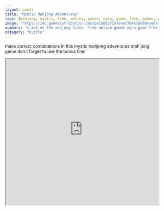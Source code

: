 ```yaml
---
layout: posts
title: "Mystic Mahjong Adventures"
tags: [mahjong, mystic, free, online, games, oyna, game, free, games, play, play, games]
image: "https://img.gamedistribution.com/be15603715784ec7b467a960ece07de1.jpg"
summary: "click on the mahjong tiles  free online games oyna game free games play play games"
category: "Puzzle"
---
```


make correct combinations in this mystic mahjong adventures mah jong game don t forget to use the bonus tiles

<iframe width="100%" height="480px;" src="https://html5.gamedistribution.com/be15603715784ec7b467a960ece07de1/"></iframe>
